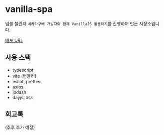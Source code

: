 # vanilla-spa

넘블 챌린지 `네카라쿠배 개발자와 함께 VanillaJS 활용하기`를 진행하며 만든 저장소입니다.

[배포 URL](https://bit.ly/3XgShiI)

## 사용 스택

- typescript
- vite (번들러)
- eslint, prettier
- axios
- lodash
- dayjs, xss

## 회고록

(추후 추가 예정)
